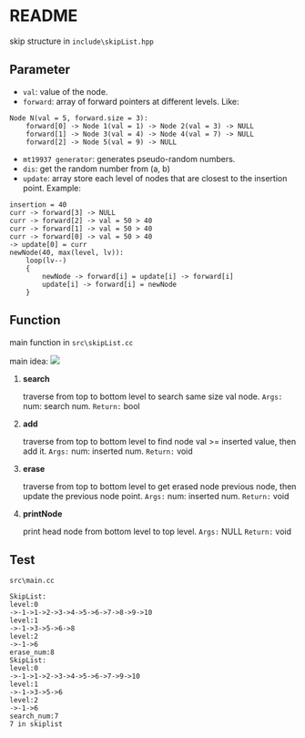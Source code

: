# **README**

skip structure in `include\skipList.hpp`

## **Parameter**

- `val`: value of the node.
- `forward`: array of forward pointers at different levels. Like:
```
Node N(val = 5, forward.size = 3):
    forward[0] -> Node 1(val = 1) -> Node 2(val = 3) -> NULL
    forward[1] -> Node 3(val = 4) -> Node 4(val = 7) -> NULL
    forward[2] -> Node 5(val = 9) -> NULL
```
- `mt19937 generator`: generates pseudo-random numbers.
- `dis`: get the random number from (a, b)<double>
- `update`: array store each level of nodes that are closest to the insertion point. Example:
```
insertion = 40
curr -> forward[3] -> NULL
curr -> forward[2] -> val = 50 > 40
curr -> forward[1] -> val = 50 > 40
curr -> forward[0] -> val = 50 > 40
-> update[0] = curr
newNode(40, max(level, lv)):
    loop(lv--)
    {
        newNode -> forward[i] = update[i] -> forward[i]
        update[i] -> forward[i] = newNode
    } 
```

## **Function**

main function in `src\skipList.cc`

main idea:
![](reference/skip-list.gif)

1. **search**

    traverse from top to bottom level to search same size val node.
    `Args:` num: search num.
    `Return:` bool

2. **add**

    traverse from top to bottom level to find node val >= inserted value, then add it.
    `Args:` num: inserted num.
    `Return:` void

3. **erase**

    traverse from top to bottom level to get erased node previous node, then update the previous node point. 
    `Args:` num: inserted num.
    `Return:` void

4. **printNode**

    print head node from bottom level to top level.
    `Args:` NULL
    `Return:` void

## **Test**

`src\main.cc`

```
SkipList:
level:0
->-1->1->2->3->4->5->6->7->8->9->10
level:1
->-1->3->5->6->8
level:2
->-1->6
erase_num:8
SkipList:
level:0
->-1->1->2->3->4->5->6->7->9->10
level:1
->-1->3->5->6
level:2
->-1->6
search_num:7
7 in skiplist
```